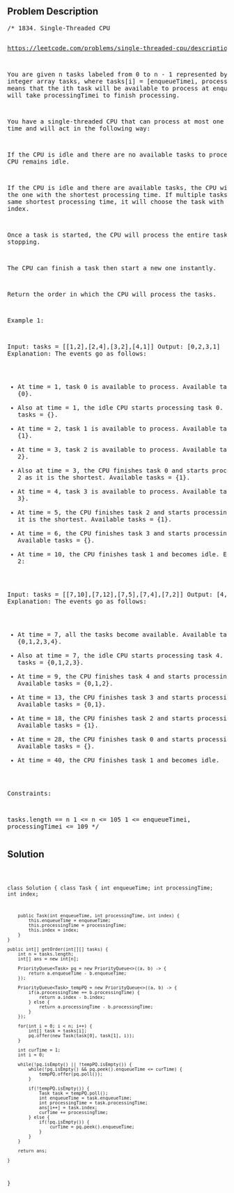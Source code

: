 <!--
<style>
  body { font-family: Arial, sans-serif; }
  .container { max-width: 600px; margin: auto; padding: 20px; }
  .comment-block { background-color: #f9f9f9; padding: 10px; border-left: 5px solid #ccc; }
  .code-block { background-color: #f4f4f4; padding: 10px; border: 1px solid #ddd; }
</style>
-->

<div class='container'>
<h2>Problem Description</h2>
<div class='comment-block'>
<pre>
/* 1834. Single-Threaded CPU

https://leetcode.com/problems/single-threaded-cpu/description/

You are given n tasks labeled from 0 to n - 1 represented by a 2D integer array tasks, 
where tasks[i] = [enqueueTimei, processingTimei] means that the ith task will be 
available to process at enqueueTimei and will take processingTimei to finish processing.

You have a single-threaded CPU that can process at most one task at a time and will 
act in the following way:

If the CPU is idle and there are no available tasks to process, the CPU remains idle.

If the CPU is idle and there are available tasks, the CPU will choose the one with 
the shortest processing time. If multiple tasks have the same shortest processing time, 
it will choose the task with the smallest index.

Once a task is started, the CPU will process the entire task without stopping.

The CPU can finish a task then start a new one instantly.

Return the order in which the CPU will process the tasks.

 

Example 1:

Input: tasks = [[1,2],[2,4],[3,2],[4,1]]
Output: [0,2,3,1]
Explanation: The events go as follows: 
- At time = 1, task 0 is available to process. Available tasks = {0}.
- Also at time = 1, the idle CPU starts processing task 0. Available tasks = {}.
- At time = 2, task 1 is available to process. Available tasks = {1}.
- At time = 3, task 2 is available to process. Available tasks = {1, 2}.
- Also at time = 3, the CPU finishes task 0 and starts processing task 2 as it is the shortest. Available tasks = {1}.
- At time = 4, task 3 is available to process. Available tasks = {1, 3}.
- At time = 5, the CPU finishes task 2 and starts processing task 3 as it is the shortest. Available tasks = {1}.
- At time = 6, the CPU finishes task 3 and starts processing task 1. Available tasks = {}.
- At time = 10, the CPU finishes task 1 and becomes idle.
Example 2:

Input: tasks = [[7,10],[7,12],[7,5],[7,4],[7,2]]
Output: [4,3,2,0,1]
Explanation: The events go as follows:
- At time = 7, all the tasks become available. Available tasks = {0,1,2,3,4}.
- Also at time = 7, the idle CPU starts processing task 4. Available tasks = {0,1,2,3}.
- At time = 9, the CPU finishes task 4 and starts processing task 3. Available tasks = {0,1,2}.
- At time = 13, the CPU finishes task 3 and starts processing task 2. Available tasks = {0,1}.
- At time = 18, the CPU finishes task 2 and starts processing task 0. Available tasks = {1}.
- At time = 28, the CPU finishes task 0 and starts processing task 1. Available tasks = {}.
- At time = 40, the CPU finishes task 1 and becomes idle.
 

Constraints:

tasks.length == n
1 <= n <= 105
1 <= enqueueTimei, processingTimei <= 109
*/
</pre>
</div>

<h2>Solution</h2>
<div class='code-block'>
<pre><code class='language-java'>

class Solution {
    class Task {
        int enqueueTime;
        int processingTime;
        int index;

        public Task(int enqueueTime, int processingTime, int index) {
            this.enqueueTime = enqueueTime;
            this.processingTime = processingTime;
            this.index = index;
        }
    }

    public int[] getOrder(int[][] tasks) {
        int n = tasks.length;
        int[] ans = new int[n];

        PriorityQueue<Task> pq = new PriorityQueue<>((a, b) -> {
            return a.enqueueTime - b.enqueueTime;
        });

        PriorityQueue<Task> tempPQ = new PriorityQueue<>((a, b) -> {
            if(a.processingTime == b.processingTime) {
                return a.index - b.index;
            } else {
                return a.processingTime - b.processingTime;
            }
        });

        for(int i = 0; i < n; i++) {
            int[] task = tasks[i];
            pq.offer(new Task(task[0], task[1], i));
        }

        int curTime = 1;
        int i = 0;

        while(!pq.isEmpty() || !tempPQ.isEmpty()) {
            while(!pq.isEmpty() && pq.peek().enqueueTime <= curTime) {
                tempPQ.offer(pq.poll());
            }

            if(!tempPQ.isEmpty()) {
                Task task = tempPQ.poll();
                int enqueueTime = task.enqueueTime;
                int processingTime = task.processingTime;
                ans[i++] = task.index;
                curTime += processingTime;
            } else {
                if(!pq.isEmpty()) {
                    curTime = pq.peek().enqueueTime;
                }
            }
        }

        return ans;
        
    }
}</code></pre>
</div>
</div>
